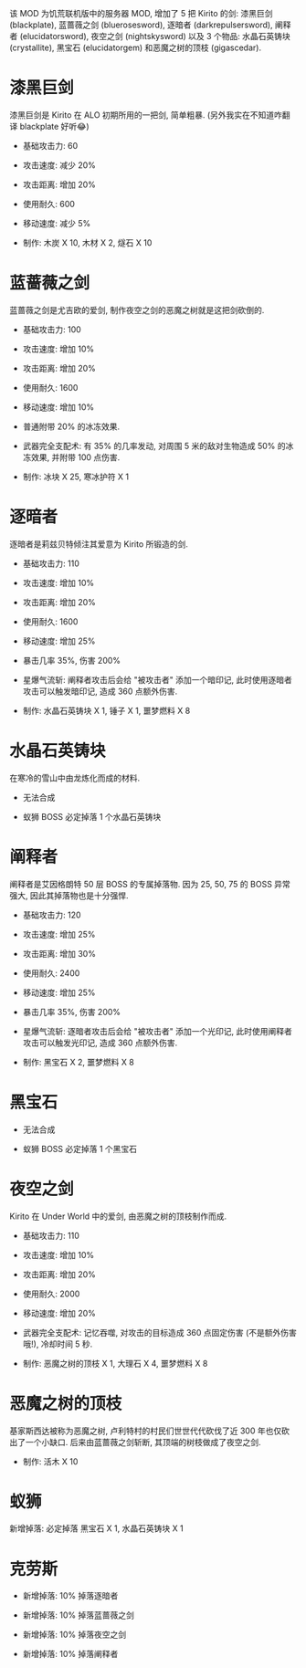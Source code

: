 该 MOD 为饥荒联机版中的服务器 MOD, 增加了 5 把 Kirito 的剑: 漆黑巨剑 (blackplate), 蓝蔷薇之剑 (bluerosesword), 逐暗者 (darkrepulsersword), 阐释者 (elucidatorsword), 夜空之剑 (nightskysword) 以及 3 个物品: 水晶石英铸块 (crystallite), 黑宝石 (elucidatorgem) 和恶魔之树的顶枝 (gigascedar).

# 漆黑巨剑

漆黑巨剑是 Kirito 在 ALO 初期所用的一把剑, 简单粗暴. (另外我实在不知道咋翻译 blackplate 好听😂)

- 基础攻击力: 60

- 攻击速度: 减少 20%

- 攻击距离: 增加 20%

- 使用耐久: 600

- 移动速度: 减少 5%

- 制作: <kbd>木炭</kbd> X 10, <kbd>木材</kbd> X 2, <kbd>燧石</kbd> X 10

# 蓝蔷薇之剑

蓝蔷薇之剑是尤吉欧的爱剑, 制作夜空之剑的恶魔之树就是这把剑砍倒的.

- 基础攻击力: 100

- 攻击速度: 增加 10%

- 攻击距离: 增加 20%

- 使用耐久: 1600

- 移动速度: 增加 10%

- 普通附带 20% 的冰冻效果.

- 武器完全支配术: 有 35% 的几率发动, 对周围 5 米的敌对生物造成 50% 的冰冻效果, 并附带 100 点伤害.

- 制作: <kbd>冰块</kbd> X 25, <kbd>寒冰护符</kbd> X 1

# 逐暗者

逐暗者是莉兹贝特倾注其爱意为 Kirito 所锻造的剑.

- 基础攻击力: 110

- 攻击速度: 增加 10%

- 攻击距离: 增加 20%

- 使用耐久: 1600

- 移动速度: 增加 25%

- 暴击几率 35%, 伤害 200%

- 星爆气流斩: 阐释者攻击后会给 "被攻击者" 添加一个暗印记, 此时使用逐暗者攻击可以触发暗印记, 造成 360 点额外伤害.

- 制作: <kbd>水晶石英铸块</kbd> X 1, <kbd>锤子</kbd> X 1, <kbd>噩梦燃料</kbd> X 8

# 水晶石英铸块

在寒冷的雪山中由龙炼化而成的材料.

- 无法合成

- 蚁狮 BOSS 必定掉落 1 个水晶石英铸块

# 阐释者

阐释者是艾因格朗特 50 层 BOSS 的专属掉落物. 因为 25, 50, 75 的 BOSS 异常强大, 因此其掉落物也是十分强悍.

- 基础攻击力: 120

- 攻击速度: 增加 25%

- 攻击距离: 增加 30%

- 使用耐久: 2400

- 移动速度: 增加 25%

- 暴击几率 35%, 伤害 200%

- 星爆气流斩: 逐暗者攻击后会给 "被攻击者" 添加一个光印记, 此时使用阐释者攻击可以触发光印记, 造成 360 点额外伤害.

- 制作: <kbd>黑宝石</kbd> X 2, <kbd>噩梦燃料</kbd> X 8

# 黑宝石

- 无法合成

- 蚁狮 BOSS 必定掉落 1 个黑宝石

# 夜空之剑

Kirito 在 Under World 中的爱剑, 由恶魔之树的顶枝制作而成.

- 基础攻击力: 110

- 攻击速度: 增加 10%

- 攻击距离: 增加 20%

- 使用耐久: 2000

- 移动速度: 增加 20%

- 武器完全支配术: 记忆吞噬, 对攻击的目标造成 360 点固定伤害 (不是额外伤害哦!), 冷却时间 5 秒.

- 制作: <kbd>恶魔之树的顶枝</kbd> X 1, <kbd>大理石</kbd> X 4, <kbd>噩梦燃料</kbd> X 8

# 恶魔之树的顶枝

基家斯西达被称为恶魔之树, 卢利特村的村民们世世代代砍伐了近 300 年也仅砍出了一个小缺口. 后来由蓝蔷薇之剑斩断, 其顶端的树枝做成了夜空之剑.

- 制作: 活木 X 10

# 蚁狮

新增掉落: 必定掉落 <kbd>黑宝石</kbd> X 1, <kbd>水晶石英铸块</kbd> X 1

# 克劳斯

- 新增掉落: 10% 掉落逐暗者

- 新增掉落: 10% 掉落蓝蔷薇之剑

- 新增掉落: 10% 掉落夜空之剑

- 新增掉落: 10% 掉落阐释者
